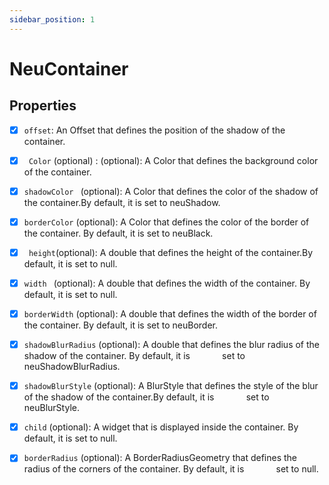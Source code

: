 ```yaml
---
sidebar_position: 1
---
```



# NeuContainer 

## Properties

- [x] `offset`: An Offset that defines the position of the shadow of the container.

- [x] ` Color` (optional) : (optional): A Color that defines the background color of the container.

- [x] `shadowColor ` (optional): A Color that defines the color of the shadow of the container.By default, it is set to neuShadow.

- [x] `borderColor`  (optional): A Color that defines the color of the border of the container. By default, it is set to neuBlack.

- [x] ` height`(optional): A double that defines the height of the container.By default, it is set to null.

- [x] `width ` (optional): A double that defines the width of the container. By default, it is set to null.

- [x] `borderWidth` (optional): A double that defines the width of the border of the container. By default, it is set to neuBorder.

- [x] `shadowBlurRadius` (optional): A double that defines the blur radius of the shadow of the container. By default, it is
                          &nbsp;&nbsp;&nbsp;&nbsp;&nbsp;&nbsp;&nbsp;&nbsp;&nbsp;&nbsp;&nbsp; set to neuShadowBlurRadius.

- [x] `shadowBlurStyle` (optional): A BlurStyle that defines the style of the blur of the shadow of the container.By default, it is
&nbsp;&nbsp;&nbsp;&nbsp;&nbsp;&nbsp;&nbsp;&nbsp;&nbsp;&nbsp;&nbsp;  set to neuBlurStyle.


- [x] `child` (optional): A widget that is displayed inside the container. By default, it is set to null.

- [x] `borderRadius` (optional): A BorderRadiusGeometry that defines the radius of the corners of the container. By default, it is
&nbsp;&nbsp;&nbsp;&nbsp;&nbsp;&nbsp;&nbsp;&nbsp;&nbsp;&nbsp;&nbsp;  set to null.
